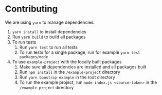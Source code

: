 # Contributing

We are using `yarn` to manage dependencies.

1. `yarn install` to install dependencies
2. Run `yarn build` to build all packages
3. To run tests
   1. Run `yarn test` to run all tests
   2. To run tests for a single package, run for example `yarn test packages/node`
4. To use `example-project` with the locally built packages
   1. Make sure all dependencies are installed and all packages built
   2. Run `npm install` in the `/example-project` directory
   3. Run `yarn boostrap-example` in the root directory
   4. To run the example project, run `node index.js <source-token>` in the `/example-project` directory
